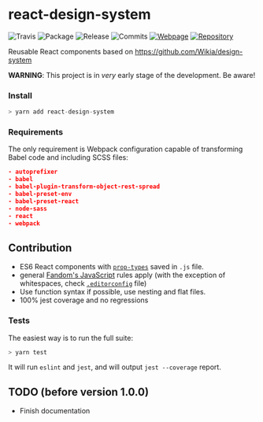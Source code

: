 # react-design-system
![Travis](https://img.shields.io/travis/Wikia/react-design-system/master.svg?style=flat-square)
![Package](https://img.shields.io/github/release/Wikia/react-design-system.svg?style=flat-square)
![Release](https://img.shields.io/github/package-json/v/Wikia/react-design-system.svg?style=flat-square)
![Commits](https://img.shields.io/github/commits-since/Wikia/react-design-system/latest.svg?style=flat-square)
[![Webpage](https://img.shields.io/badge/Visit-webpage-green.svg?style=flat-square)](https://wikia.github.io/react-design-system/)
[![Repository](https://img.shields.io/badge/Visit-GitHub-green.svg?style=flat-square)](https://github.com/Wikia/react-design-system/)

Reusable React components based on https://github.com/Wikia/design-system

**WARNING**: This project is in *very* early stage of the development. Be aware!

### Install
```js static
> yarn add react-design-system
```

### Requirements
The only requirement is Webpack configuration capable of transforming Babel code and including SCSS files:
```json
- autoprefixer
- babel
- babel-plugin-transform-object-rest-spread
- babel-preset-env
- babel-preset-react
- node-sass
- react
- webpack
```

## Contribution
- ES6 React components with [`prop-types`](https://github.com/facebook/prop-types) saved in `.js` file.
- general [Fandom's JavaScript](https://github.com/Wikia/eslint-config-fandom) rules apply (with the exception of whitespaces, check [`.editorconfig`](https://github.com/Wikia/react-design-system/blob/master/.editorconfig) file)
- Use function syntax if possible, use nesting and flat files.
- 100% jest coverage and no regressions

### Tests
The easiest way is to run the full suite:
```js static
> yarn test
```
It will run `eslint` and `jest`, and will output `jest --coverage` report.

## TODO (before version 1.0.0)
- Finish documentation
